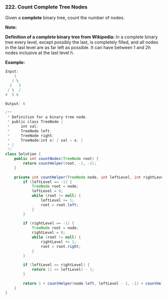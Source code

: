 ### 222. Count Complete Tree Nodes

Given a **complete** binary tree, count the number of nodes.

**Note:**

**Definition of a complete binary tree from Wikipedia:**
In a complete binary tree every level, except possibly the last, is completely filled, and all nodes in the last level are as far left as possible. It can have between 1 and 2h nodes inclusive at the last level h.

**Example:**

```java
Input: 
    1
   / \
  2   3
 / \  /
4  5 6

Output: 6
```

~~~java
/**
 * Definition for a binary tree node.
 * public class TreeNode {
 *     int val;
 *     TreeNode left;
 *     TreeNode right;
 *     TreeNode(int x) { val = x; }
 * }
 */
class Solution {
    public int countNodes(TreeNode root) {
        return countHelper(root, -1, -1);
    }
    
    private int countHelper(TreeNode node, int leftLevel, int rightLevel) {
        if (leftLevel == -1) {
            TreeNode root = node;
            leftLevel = 0;
            while (root != null) {
                leftLevel += 1;
                root = root.left;
            }
        }
        
        if (rightLevel == -1) {
            TreeNode root = node;
            rightLevel = 0;
            while (root != null) {
                rightLevel += 1;
                root = root.right;
            }
        }
        
        if (leftLevel == rightLevel) {
            return (1 << leftLevel) - 1;
        }
        
        return 1 + countHelper(node.left, leftLevel - 1, -1) + countHelper(node.right, -1, rightLevel - 1);
    }
}
~~~

